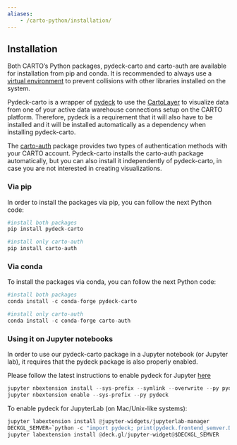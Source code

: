 ```yaml
---
aliases:
    - /carto-python/installation/
---
```


## Installation
 

Both CARTO’s Python packages, pydeck-carto and carto-auth are available for installation from pip and conda. It is recommended to always use a [virtual environment](https://docs.python.org/3/library/venv.html#creating-virtual-environments) to prevent collisions with other libraries installed on the system. 

Pydeck-carto is a wrapper of [pydeck](https://deckgl.readthedocs.io/en/latest/#) to use the [CartoLayer](https://deck.gl/docs/api-reference/carto/carto-layer) to visualize data from one of your active data warehouse connections setup on the CARTO platform. Therefore, pydeck is a requirement that it will also have to be installed and it will be installed automatically as a dependency when installing pydeck-carto. 

The [carto-auth](https://github.com/cartodb/carto-auth) package provides two types of authentication methods with your CARTO account. Pydeck-carto installs the carto-auth package automatically, but you can also install it independently of pydeck-carto, in case you are not interested in creating visualizations.

### Via pip

In order to install the packages via pip, you can follow the next Python code:

```python
#install both packages
pip install pydeck-carto
```
```python
#install only carto-auth
pip install carto-auth
```

### Via conda

To install the packages via conda, you can follow the next Python code:

```python
#install both packages
conda install -c conda-forge pydeck-carto
```
```python
#install only carto-auth
conda install -c conda-forge carto-auth
```

### Using it on Jupyter notebooks

In order to use our pydeck-carto package in a Jupyter notebook (or Jupyter lab), it requires that the pydeck package is also properly enabled.

Please follow the latest instructions to enable pydeck for Jupyter [here](https://pydeck.gl/installation.html#enabling-pydeck-for-jupyter)

```python
jupyter nbextension install --sys-prefix --symlink --overwrite --py pydeck
jupyter nbextension enable --sys-prefix --py pydeck
```

To enable pydeck for JupyterLab (on Mac/Unix-like systems):

```python
jupyter labextension install @jupyter-widgets/jupyterlab-manager
DECKGL_SEMVER=`python -c "import pydeck; print(pydeck.frontend_semver.DECKGL_SEMVER)"`
jupyter labextension install @deck.gl/jupyter-widget@$DECKGL_SEMVER
```